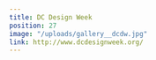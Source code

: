 ```yaml
---
title: DC Design Week
position: 27
image: "/uploads/gallery__dcdw.jpg"
link: http://www.dcdesignweek.org/
---
```


